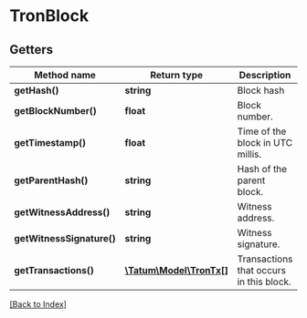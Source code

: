 # TronBlock

## Getters

Method name | Return type | Description | Notes
------------ | ------------- | ------------- | -------------
**getHash()** | **string** | Block hash | [optional]
**getBlockNumber()** | **float** | Block number. | [optional]
**getTimestamp()** | **float** | Time of the block in UTC millis. | [optional]
**getParentHash()** | **string** | Hash of the parent block. | [optional]
**getWitnessAddress()** | **string** | Witness address. | [optional]
**getWitnessSignature()** | **string** | Witness signature. | [optional]
**getTransactions()** | [**\Tatum\Model\TronTx[]**](TronTx.md) | Transactions that occurs in this block. | [optional]

[[Back to Index]](../index.md)
